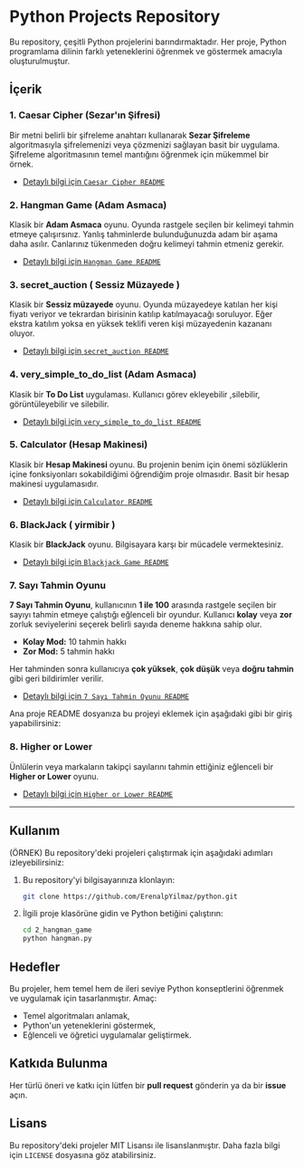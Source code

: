 # Python Projects Repository

Bu repository, çeşitli Python projelerini barındırmaktadır. Her proje, Python programlama dilinin farklı yeteneklerini öğrenmek ve göstermek amacıyla oluşturulmuştur.

## İçerik

### 1. Caesar Cipher (Sezar'ın Şifresi)

Bir metni belirli bir şifreleme anahtarı kullanarak **Sezar Şifreleme** algoritmasıyla şifrelemenizi veya çözmenizi sağlayan basit bir uygulama. Şifreleme algoritmasının temel mantığını öğrenmek için mükemmel bir örnek.

- [Detaylı bilgi için `Caesar Cipher README`](./1_caesarCipher/README.md)

### 2. Hangman Game (Adam Asmaca)

Klasik bir **Adam Asmaca** oyunu. Oyunda rastgele seçilen bir kelimeyi tahmin etmeye çalışırsınız. Yanlış tahminlerde bulunduğunuzda adam bir aşama daha asılır. Canlarınız tükenmeden doğru kelimeyi tahmin etmeniz gerekir.

- [Detaylı bilgi için `Hangman Game README`](./2_hangman_game/readme.md)

### 3. secret_auction ( Sessiz Müzayede )

Klasik bir **Sessiz müzayede** oyunu. Oyunda müzayedeye katılan her kişi fiyatı veriyor ve tekrardan birisinin katılıp katılmayacağı soruluyor. Eğer ekstra katılım yoksa en yüksek teklifi veren kişi müzayedenin kazananı oluyor.

- [Detaylı bilgi için `secret_auction README`](./3_secret_auction/README.md)

### 4. very_simple_to_do_list (Adam Asmaca)

Klasik bir **To Do List** uygulaması. Kullanıcı görev ekleyebilir ,silebilir, görüntüleyebilir ve silebilir.

- [Detaylı bilgi için `very_simple_to_do_list README`](./4_very_simple_to_do_list/README.md)

### 5. Calculator (Hesap Makinesi)

Klasik bir **Hesap Makinesi** oyunu. Bu projenin benim için önemi sözlüklerin içine fonksiyonları sokabildiğimi öğrendiğim proje olmasıdır.
Basit bir hesap makinesi uygulamasıdır.

- [Detaylı bilgi için `Calculator README`](./5_calculator/README.MD)

### 6. BlackJack ( yirmibir )

Klasik bir **BlackJack** oyunu. Bilgisayara karşı bir mücadele vermektesiniz.

- [Detaylı bilgi için `Blackjack Game README`](./6_blackjack/README.md)

### 7. Sayı Tahmin Oyunu

**7 Sayı Tahmin Oyunu**, kullanıcının **1 ile 100** arasında rastgele seçilen bir sayıyı tahmin etmeye çalıştığı eğlenceli bir oyundur. Kullanıcı **kolay** veya **zor** zorluk seviyelerini seçerek belirli sayıda deneme hakkına sahip olur.

- **Kolay Mod:** 10 tahmin hakkı
- **Zor Mod:** 5 tahmin hakkı

Her tahminden sonra kullanıcıya **çok yüksek**, **çok düşük** veya **doğru tahmin** gibi geri bildirimler verilir.

- [Detaylı bilgi için `7 Sayı Tahmin Oyunu README`](./7_Number_Guessing_Project/README.md)

Ana proje README dosyanıza bu projeyi eklemek için aşağıdaki gibi bir giriş yapabilirsiniz:

### 8. Higher or Lower

Ünlülerin veya markaların takipçi sayılarını tahmin ettiğiniz eğlenceli bir **Higher or Lower** oyunu.

- [Detaylı bilgi için `Higher or Lower README`](./8_higher_or_lower/README.md)

---

## Kullanım

(ÖRNEK)
Bu repository'deki projeleri çalıştırmak için aşağıdaki adımları izleyebilirsiniz:

1. Bu repository'yi bilgisayarınıza klonlayın:

   ```bash
   git clone https://github.com/ErenalpYilmaz/python.git
   ```

2. İlgili proje klasörüne gidin ve Python betiğini çalıştırın:
   ```bash
   cd 2_hangman_game
   python hangman.py
   ```

## Hedefler

Bu projeler, hem temel hem de ileri seviye Python konseptlerini öğrenmek ve uygulamak için tasarlanmıştır. Amaç:

- Temel algoritmaları anlamak,
- Python'un yeteneklerini göstermek,
- Eğlenceli ve öğretici uygulamalar geliştirmek.

## Katkıda Bulunma

Her türlü öneri ve katkı için lütfen bir **pull request** gönderin ya da bir **issue** açın.

## Lisans

Bu repository'deki projeler MIT Lisansı ile lisanslanmıştır. Daha fazla bilgi için `LICENSE` dosyasına göz atabilirsiniz.
